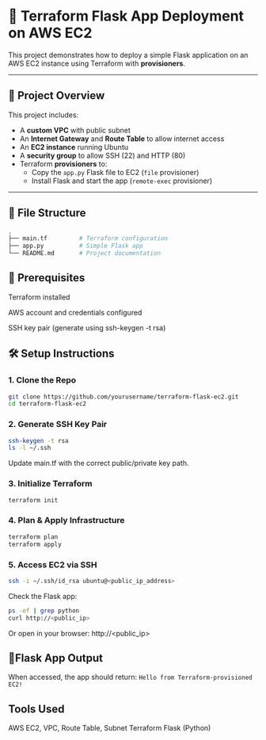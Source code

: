 # 🚀 Terraform Flask App Deployment on AWS EC2

This project demonstrates how to deploy a simple Flask application on an AWS EC2 instance using Terraform with **provisioners**.

---

## 🧱 Project Overview

This project includes:

- A **custom VPC** with public subnet
- An **Internet Gateway** and **Route Table** to allow internet access
- An **EC2 instance** running Ubuntu
- A **security group** to allow SSH (22) and HTTP (80)
- Terraform **provisioners** to:
  - Copy the `app.py` Flask file to EC2 (`file` provisioner)
  - Install Flask and start the app (`remote-exec` provisioner)

---

## 📁 File Structure

```bash
.
├── main.tf         # Terraform configuration
├── app.py          # Simple Flask app
└── README.md       # Project documentation
```
## 🔧 Prerequisites

Terraform installed

AWS account and credentials configured

SSH key pair (generate using ssh-keygen -t rsa)

## 🛠️ Setup Instructions

### 1. Clone the Repo
```bash
git clone https://github.com/yourusername/terraform-flask-ec2.git
cd terraform-flask-ec2
```
### 2. Generate SSH Key Pair
```bash
ssh-keygen -t rsa
ls -l ~/.ssh
```
Update main.tf with the correct public/private key path.

### 3. Initialize Terraform
```bash
terraform init
```
### 4. Plan & Apply Infrastructure
```bash
terraform plan
terraform apply
```
### 5. Access EC2 via SSH
```bash
ssh -i ~/.ssh/id_rsa ubuntu@<public_ip_address>
```
Check the Flask app:
```bash
ps -ef | grep python
curl http://<public_ip>
```
Or open in your browser:
http://<public_ip>

## 🧪Flask App Output
When accessed, the app should return:
```Hello from Terraform-provisioned EC2!```
## Tools Used
AWS EC2, VPC, Route Table, Subnet
Terraform
Flask (Python)
